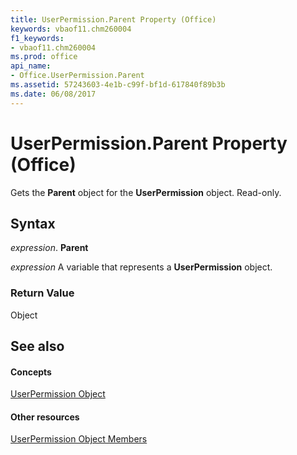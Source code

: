 ```yaml
---
title: UserPermission.Parent Property (Office)
keywords: vbaof11.chm260004
f1_keywords:
- vbaof11.chm260004
ms.prod: office
api_name:
- Office.UserPermission.Parent
ms.assetid: 57243603-4e1b-c99f-bf1d-617840f89b3b
ms.date: 06/08/2017
---
```



# UserPermission.Parent Property (Office)

Gets the **Parent** object for the **UserPermission** object. Read-only.


## Syntax

 _expression_. **Parent**

 _expression_ A variable that represents a **UserPermission** object.


### Return Value

Object


## See also


#### Concepts


[UserPermission Object](userpermission-object-office.md)
#### Other resources


[UserPermission Object Members](userpermission-members-office.md)

